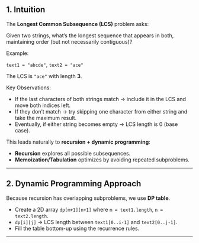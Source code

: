 ## 1. Intuition

The **Longest Common Subsequence (LCS)** problem asks:

Given two strings, what’s the longest sequence that appears in both, maintaining order (but not necessarily contiguous)?

Example:

`text1 = "abcde"`, `text2 = "ace"`

The LCS is `"ace"` with length **3**.

Key Observations:

- If the last characters of both strings match → include it in the LCS and move both indices left.
- If they don’t match → try skipping one character from either string and take the maximum result.
- Eventually, if either string becomes empty → LCS length is 0 (base case).

This leads naturally to **recursion + dynamic programming**:

- **Recursion** explores all possible subsequences.
- **Memoization/Tabulation** optimizes by avoiding repeated subproblems.

---

## 2. Dynamic Programming Approach

Because recursion has overlapping subproblems, we use **DP table**.

- Create a 2D array `dp[m+1][n+1]` where `m = text1.length`, `n = text2.length`.
- `dp[i][j]` → LCS length between `text1[0..i-1]` and `text2[0..j-1]`.
- Fill the table bottom-up using the recurrence rules.

---
